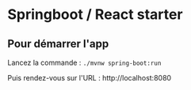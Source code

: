 # Springboot / React starter

## Pour démarrer l'app

Lancez la commande : `./mvnw spring-boot:run`

Puis rendez-vous sur l'URL : http://localhost:8080
